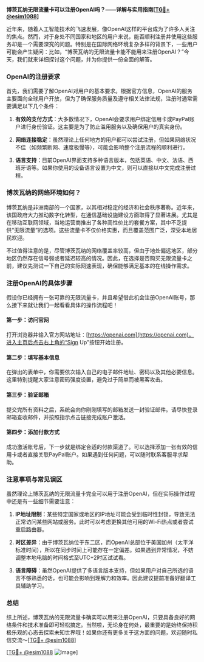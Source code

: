 **博茨瓦纳无限流量卡可以注册OpenAI吗？——详解与实用指南[[TG💪+ @esim1088](https://t.me/s/esim1088)]**

近年来，随着人工智能技术的飞速发展，像OpenAI这样的平台成为了许多人关注的焦点。然而，对于身处不同国家和地区的用户来说，能否顺利注册并使用这些服务却是一个需要深究的问题。特别是在国际网络环境复杂多样的背景下，一些用户可能会产生疑问：比如，“博茨瓦纳的无限流量卡能不能用来注册OpenAI？”今天，我们就来详细探讨这个问题，并为你提供一份全面的解答。

### OpenAI的注册要求

首先，我们需要了解OpenAI对用户的基本要求。根据官方信息，OpenAI的服务主要面向全球用户开放，但为了确保服务质量及遵守相关法律法规，注册时通常需要满足以下几个条件：

1. **有效的支付方式**：大多数情况下，OpenAI会要求用户绑定信用卡或PayPal账户进行身份验证。这主要是为了防止滥用服务以及确保用户的真实身份。
   
2. **网络连接稳定**：虽然理论上任何地方的用户都可以尝试注册，但如果网络状况不佳（如频繁断网、速度极慢等），可能会影响整个注册流程的顺利进行。

3. **语言支持**：目前OpenAI界面支持多种语言版本，包括英语、中文、法语、西班牙语等。如果你使用的设备语言设置为中文，则可以直接以中文完成注册过程。

### 博茨瓦纳的网络环境如何？

博茨瓦纳是非洲南部的一个国家，以其相对稳定的经济和社会秩序著称。近年来，该国政府大力推动数字化转型，在通信基础设施建设方面取得了显著进展。尤其是在移动互联网领域，当地运营商推出了各种高性价比的套餐方案，其中不乏提供“无限流量”的选项。这些流量卡不仅价格实惠，而且覆盖范围广泛，深受本地居民欢迎。

不过值得注意的是，尽管博茨瓦纳的网络覆盖率较高，但由于地处偏远地区，部分地区仍然存在信号弱或者延迟较高的情况。因此，在选择是否购买无限流量卡之前，建议先测试一下自己的实际网速表现，确保能够满足基本的在线操作需求。

### 注册OpenAI的具体步骤

假设你已经拥有一张可靠的无限流量卡，并且希望借此机会注册OpenAI账号，那么接下来就让我们一起看看具体的操作流程吧！

#### 第一步：访问官网
打开浏览器并输入官方网站地址：[https://openai.com](https://openai.com)，进入主页后点击右上角的“Sign Up”按钮开始注册。

#### 第二步：填写基本信息
在弹出的表单中，你需要依次输入自己的电子邮件地址、密码以及其他必要信息。这里特别提醒大家注意密码强度设置，避免过于简单而被黑客攻击。

#### 第三步：验证邮箱
提交完所有资料之后，系统会向你刚刚填写的邮箱发送一封验证邮件。请尽快登录邮箱查收邮件，并按照指示点击链接完成账户激活。

#### 第四步：添加付款方式
成功激活账号后，下一步就是绑定合适的付款渠道了。可以选择添加一张有效的信用卡或者直接关联PayPal账户。如果遇到任何问题，可以随时联系客服寻求帮助。

### 注意事项与常见误区

虽然理论上博茨瓦纳的无限流量卡完全可以用于注册OpenAI，但在实际操作过程中还是有一些细节需要注意：

1. **IP地址限制**：某些特定国家或地区的IP地址可能会受到临时性封锁，导致无法正常访问某些网站或服务。此时可以考虑更换其他可用的Wi-Fi热点或者尝试重启路由器。

2. **时区差异**：由于博茨瓦纳位于东二区，而OpenAI总部位于美国加州（太平洋标准时间），所以在同步时间上可能存在一定偏差。如果遇到异常情况，不妨调整本地电脑的时间格式至UTC+2时区试试看。

3. **语言障碍**：虽然OpenAI提供了多语言版本支持，但如果用户对自己所选的语言不够熟悉的话，也可能会影响到理解力和效率。因此建议提前准备好翻译工具辅助学习。

### 总结

综上所述，博茨瓦纳的无限流量卡确实可以用来注册OpenAI，只要具备良好的网络条件和技术准备即可轻松搞定。当然啦，无论身在何处，最重要的是始终保持积极乐观的心态去探索未知世界哦！如果你还有更多关于这方面的问题，欢迎随时私信交流～[[TG💪+ @esim1088](https://t.me/s/esim1088)]

[[TG💪+ @esim1088](https://t.me/s/esim1088) ![Image](https://i.postimg.cc/4NQfJmqS/Snipaste-2025-05-13-00-14-12.png)]